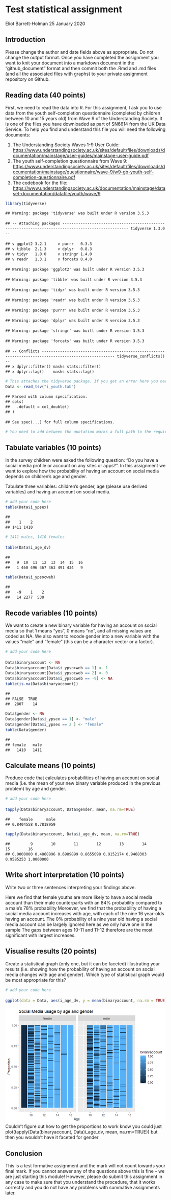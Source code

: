 Test statistical assignment
================
Eliot Barrett-Holman
25 January 2020

## Introduction

Please change the author and date fields above as appropriate. Do not
change the output format. Once you have completed the assignment you
want to knit your document into a markdown document in the
“github\_document” format and then commit both the .Rmd and .md files
(and all the associated files with graphs) to your private assignment
repository on Github.

## Reading data (40 points)

First, we need to read the data into R. For this assignment, I ask you
to use data from the youth self-completion questionnaire (completed by
children between 10 and 15 years old) from Wave 9 of the Understanding
Society. It is one of the files you have downloaded as part of SN6614
from the UK Data Service. To help you find and understand this file you
will need the following documents:

1)  The Understanding Society Waves 1-9 User Guide:
    <https://www.understandingsociety.ac.uk/sites/default/files/downloads/documentation/mainstage/user-guides/mainstage-user-guide.pdf>
2)  The youth self-completion questionnaire from Wave 9:
    <https://www.understandingsociety.ac.uk/sites/default/files/downloads/documentation/mainstage/questionnaire/wave-9/w9-gb-youth-self-completion-questionnaire.pdf>
3)  The codebook for the file:
    <https://www.understandingsociety.ac.uk/documentation/mainstage/dataset-documentation/datafile/youth/wave/9>

<!-- end list -->

``` r
library(tidyverse)
```

    ## Warning: package 'tidyverse' was built under R version 3.5.3

    ## -- Attaching packages --------------------------------------------------------------------------------------------------- tidyverse 1.3.0 --

    ## v ggplot2 3.2.1     v purrr   0.3.3
    ## v tibble  2.1.3     v dplyr   0.8.3
    ## v tidyr   1.0.0     v stringr 1.4.0
    ## v readr   1.3.1     v forcats 0.4.0

    ## Warning: package 'ggplot2' was built under R version 3.5.3

    ## Warning: package 'tibble' was built under R version 3.5.3

    ## Warning: package 'tidyr' was built under R version 3.5.3

    ## Warning: package 'readr' was built under R version 3.5.3

    ## Warning: package 'purrr' was built under R version 3.5.3

    ## Warning: package 'dplyr' was built under R version 3.5.3

    ## Warning: package 'stringr' was built under R version 3.5.3

    ## Warning: package 'forcats' was built under R version 3.5.3

    ## -- Conflicts ------------------------------------------------------------------------------------------------------ tidyverse_conflicts() --
    ## x dplyr::filter() masks stats::filter()
    ## x dplyr::lag()    masks stats::lag()

``` r
# This attaches the tidyverse package. If you get an error here you need to install the package first. 
Data <- read_tsv("i_youth.tab")
```

    ## Parsed with column specification:
    ## cols(
    ##   .default = col_double()
    ## )

    ## See spec(...) for full column specifications.

``` r
# You need to add between the quotation marks a full path to the required file on your computer.
```

## Tabulate variables (10 points)

In the survey children were asked the following question: “Do you have a
social media profile or account on any sites or apps?”. In this
assignment we want to explore how the probability of having an account
on social media depends on children’s age and gender.

Tabulate three variables: children’s gender, age (please use derived
variables) and having an account on social media.

``` r
# add your code here
table(Data$i_ypsex)
```

    ## 
    ##    1    2 
    ## 1411 1410

``` r
# 1411 males, 1410 females

table(Data$i_age_dv)
```

    ## 
    ##   9  10  11  12  13  14  15  16 
    ##   1 460 496 467 463 491 434   9

``` r
table(Data$i_ypsocweb)
```

    ## 
    ##   -9    1    2 
    ##   14 2277  530

## Recode variables (10 points)

We want to create a new binary variable for having an account on social
media so that 1 means “yes”, 0 means “no”, and all missing values are
coded as NA. We also want to recode gender into a new variable with the
values “male” and “female” (this can be a character vector or a factor).

``` r
# add your code here

Data$binaryaccount <- NA
Data$binaryaccount[Data$i_ypsocweb == 1] <- 1
Data$binaryaccount[Data$i_ypsocweb == 2] <- 0
Data$binaryaccount[Data$i_ypsocweb == -9] <- NA
table(is.na(Data$binaryaccount))
```

    ## 
    ## FALSE  TRUE 
    ##  2807    14

``` r
Data$gender <- NA
Data$gender[Data$i_ypsex == 1] <- "male"
Data$gender[Data$i_ypsex == 2 ] <- "female"
table(Data$gender)
```

    ## 
    ## female   male 
    ##   1410   1411

## Calculate means (10 points)

Produce code that calculates probabilities of having an account on
social media (i.e. the mean of your new binary variable produced in the
previous problem) by age and gender.

``` r
# add your code here

tapply(Data$binaryaccount, Data$gender, mean, na.rm=TRUE)
```

    ##    female      male 
    ## 0.8404558 0.7818959

``` r
tapply(Data$binaryaccount, Data$i_age_dv, mean, na.rm=TRUE)
```

    ##         9        10        11        12        13        14        15        16 
    ## 0.0000000 0.4868996 0.6989899 0.8655098 0.9152174 0.9468303 0.9585253 1.0000000

## Write short interpretation (10 points)

Write two or three sentences interpreting your findings above.

Here we find that female youths are more likely to have a social media
account than their male counterparts with an 84% probability compared to
a male’s 78% probability Moroever, we find that the probability of
having a social media account increases with age, with each of the nine
16 year-olds having an account. The 0% probability of a nine year old
having a social media account can be largely ignored here as we only
have one in the sample The gaps between ages 10-11 and 11-12 therefore
are the most significant with largest increases.

## Visualise results (20 points)

Create a statistical graph (only one, but it can be faceted)
illustrating your results (i.e. showing how the probability of having an
account on social media changes with age and gender). Which type of
statistical graph would be most appropriate for this?

``` r
# add your code here

ggplot(data = Data, aes(i_age_dv, y = mean(binaryaccount, na.rm = TRUE), fill = binaryaccount )) + geom_bar(position = "fill", stat = "identity" ) +facet_wrap(~gender) + labs(title = "Social Media usage by age and gender") + ylab("Proporiton") + xlab("Age")
```

![](testAssignment_files/figure-gfm/unnamed-chunk-5-1.png)<!-- -->
Couldn’t figure out how to get the proportions to work know you could
just plot(tapply(Data\(binaryaccount, Data\)i\_age\_dv, mean,
na.rm=TRUE)) but then you wouldn’t have it faceted for gender

## Conclusion

This is a test formative assignment and the mark will not count towards
your final mark. If you cannot answer any of the questions above this is
fine – we are just starting this module\! However, please do submit this
assignment in any case to make sure that you understand the procedure,
that it works correctly and you do not have any problems with summative
assignments later.
